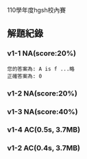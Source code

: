 110學年度hgsh校內賽

## 解題紀錄
### v1-1 NA(score:20%)
```text
您的答案為: A is f ...略
正確答案為: 0
```

### v1-2 NA(score:20%)

### v1-3 NA(score:40%)

### v1-4 AC(0.5s, 3.7MB)

### v1-2 AC(0.4s, 3.7MB)
